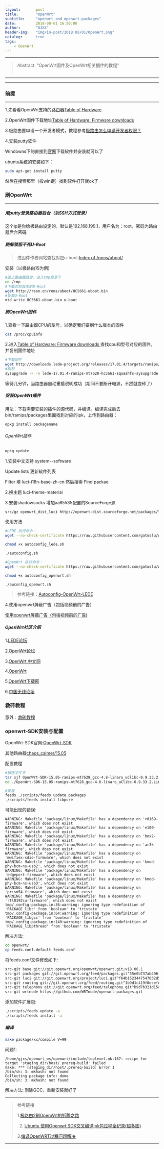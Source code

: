 ```yaml
---
layout:       post
title:        "OpenWrt"
subtitle:     "openwrt and openwrt-packages"
date:         2018-08-01 16:50:00
author:       "GJXS"
header-img:   "img/in-post/2018.08/01/OpenWrt.png"
catalog:      true
tags:
    - OpenWrt
---
```

*****
>Abstract: "OpenWrt固件及OpenWrt相关插件的教程"<br>                                                                                                                                                                                 <br /> 

----------
*************************
### 前提
***************
1.先看看OpenWrt支持的路由器[Table of Hardware](https://openwrt.org/toh/start)

2.OpenWrt固件下载地址[Table of Hardware: Firmware downloads
](https://openwrt.org/toh/views/toh_fwdownload)

3.极路由要申请一个开发者模式，教程参考[极路由怎么申请开发者权限？](https://jingyan.baidu.com/article/4f7d5712ca0d031a21192779.html)

4.安装putty软件

Windowns下的直接到[官网](https://www.chiark.greenend.org.uk/~sgtatham/putty/latest.html)下载软件并安装就可以了

ubuntu系统的安装如下：
```bash
sudo apt-get install putty
```
然后在搜索那里（按win键）找到软件打开就ok了
### 刷OpenWrt
***************
##### 用putty登录路由器后台（以SSH方式登录）
这个ip是你给极路由设定的，默认是192.168.199.1，用户名为：root，密码为路由器后台密码
##### 刷解锁版不死U-Root
>进固件作者网站查找对应u-boot:[Index of /roms/uboot/](http://rssn.cn/roms/uboot/)

安装（以极路由1S为例)
```bash
#连上路由器后台，进入tmp目录下
cd /tmp
#下载对应版本的U-Root
wget http://rssn.cn/roms/uboot/HC5661-uboot.bin
#安装U-Root
mtd write HC5661-uboot.bin u-boot
```
##### 刷OpenWrt固件
1.查看一下路由器CPU的型号，以确定我们要刷什么版本的固件
```bash
cat /proc/cpuinfo
```
2.进入[Table of Hardware: Firmware downloads
](https://openwrt.org/toh/views/toh_fwdownload)查找cpu和型号对应的固件，并复制固件地址
```bash
#下载固件
wget http://downloads.lede-project.org/releases/17.01.4/targets/ramips/mt7620/lede-17.01.4-ramips-mt7620-hc5661-squashfs-sysupgrade.bin
#刷机
sysupgrade -F -n lede-17.01.4-ramips-mt7620-hc5661-squashfs-sysupgrade.bin
```
等待几分钟，当路由器自动重启说明成功（期间不要断开电源，不然就变砖了）

##### 安装OpenWrt插件
用法：下载需要安装的插件的源代码，并编译。编译完成后去bin/ramips/packages里面找到对应的ipk，上传到路由器：
```bash
opkg install packagename
```
###### OpenWrt插件
```bash
opkg update
```
1.安装中文支持
system--software

Update lists 更新软件列表

Filter 填 luci-i18n-base-zh-cn   然后搜索 Find packae

2.换主题
luci-theme-material

3.安装shadowsocks
增加aa65535配置的SourceForge源
```bash
src/gz openwrt_dist_luci http://openwrt-dist.sourceforge.net/packages/luci
```
使用方法
```bash
#LEDE 执行命令：
wget --no-check-certificate https://raw.githubusercontent.com/gatoslu/Autoconfig-OpenWrt-LEDE/master/autoconfig_lede.sh

chmod +x autoconfig_lede.sh

./autoconfig.sh

#OpenWrt 执行命令：
wget --no-check-certificate https://raw.githubusercontent.com/gatoslu/Autoconfig-OpenWrt-LEDE/master/autoconfig_openwrt.sh

chmod +x autoconfig_openwrt.sh

./auconfig_openwrt.sh
```
>参考链接：[Autoconfig-OpenWrt-LEDE](https://github.com/gatoslu/Autoconfig-OpenWrt-LEDE)

4.使用openwrt屏蔽广告（包括视频前的广告）

[使用openwrt屏蔽广告（包括视频前的广告)](https://blog.csdn.net/boliang319/article/details/39957897)
##### OpenWrt社区介绍
1.[LEDE论坛](https://forum.lede-project.org/)

2.[OpenWrt论坛](https://forum.openwrt.org/)

3.[OpenWrt 中文网](http://www.openwrt.org.cn/)

4.[OpenWrt](https://openwrt.org/start)

5.[OpenWrt下载网](https://www.openwrtdl.com/)

6.[中国无线论坛](http://forum.anywlan.com/forum.php?mod=forumdisplay&fid=61&filter=typeid&typeid=246)
### 救砖教程
意外：[救砖教程](https://github.com/GJXS1980/OpenWrt/tree/master/reset)

### openwrt-SDK安装与配置
OpenWrt-SDK官网:[OpenWrt-SDK](https://archive.openwrt.org/chaos_calmer/15.05/ramips/mt7628/)

其他路由器[chaos_calmer/15.05](https://archive.openwrt.org/chaos_calmer/15.05/)

配置教程
```bash
#解压文件夹
tar xjf OpenWrt-SDK-15.05-ramips-mt7628_gcc-4.8-linaro_uClibc-0.9.33.2.Linux-x86_64.tar.bz2
cd ./OpenWrt-SDK-15.05-ramips-mt7628_gcc-4.8-linaro_uClibc-0.9.33.2.Linux-x86_64/

#安装 
feeds ./scripts/feeds update packages 
./scripts/feeds install libpcre

```
可能出现的错误:
```
WARNING: Makefile 'package/linux/Makefile' has a dependency on 'r8169-firmware', which does not exist
WARNING: Makefile 'package/linux/Makefile' has a dependency on 'e100-firmware', which does not exist
WARNING: Makefile 'package/linux/Makefile' has a dependency on 'bnx2-firmware', which does not exist
WARNING: Makefile 'package/linux/Makefile' has a dependency on 'ar3k-firmware', which does not exist
WARNING: Makefile 'package/linux/Makefile' has a dependency on 'mwifiex-sdio-firmware', which does not exist
WARNING: Makefile 'package/linux/Makefile' has a dependency on 'kmod-phy-bcm-ns-usb2', which does not exist
WARNING: Makefile 'package/linux/Makefile' has a dependency on 'edgeport-firmware', which does not exist
WARNING: Makefile 'package/linux/Makefile' has a dependency on 'kmod-phy-bcm-ns-usb3', which does not exist
WARNING: Makefile 'package/linux/Makefile' has a dependency on 'prism54-firmware', which does not exist
WARNING: Makefile 'package/linux/Makefile' has a dependency on 'rtl8192su-firmware', which does not exist
tmp/.config-package.in:36:warning: ignoring type redefinition of 'PACKAGE_libc' from 'boolean' to 'tristate'
tmp/.config-package.in:64:warning: ignoring type redefinition of 'PACKAGE_libgcc' from 'boolean' to 'tristate'
tmp/.config-package.in:149:warning: ignoring type redefinition of 'PACKAGE_libpthread' from 'boolean' to 'tristate'
```

解决方法:
```bash
cd openwrt/
cp feeds.conf.default feeds.conf
```
将feeds.conf文件修改如下:
```bash
src-git base git://git.openwrt.org/openwrt/openwrt.git;v18.06.1
src-git packages git://git.openwrt.org/feed/packages.git^35e0b737ab496f5b51e80079b0d8c9b442e223f5
src-git luci git://git.openwrt.org/project/luci.git^f64b1523447547032d5280fb0bcdde570f2ca913
src-git routing git://git.openwrt.org/feed/routing.git^1b9d1c419f0ecefda51922a7845ab2183d6acd76
src-git telephony git://git.openwrt.org/feed/telephony.git^b9d7b321d15a44c5abb9e5d43a4ec78abfd9031b
src-git wrtnode https://github.com/WRTnode/openwrt-packages.git
```
添加软件扩展包:
```bash
./scripts/feeds update -a
./scripts/feeds install -a
```


##### 编译
```bash
make package/xx/compile V=99
```

问题1:
```
/home/gjxs/openwrt_ws/openwrt/include/toplevel.mk:167: recipe for target 'staging_dir/host/.prereq-build' failed
make: *** [staging_dir/host/.prereq-build] Error 1
/bin/sh: 3: mkhash: not found
Collecting package info: done
/bin/sh: 3: mkhash: not found
```

解决方法:
删除GCC，重新安装就好了



*************************

>参考链接
>
>1.[极路由2刷OpenWrt的折腾之路](https://www.levey.cn/352.html)
>
>2. [Ubuntu 使用Openwrt SDK交叉编译ipk包过程全纪录(超多图)](https://blog.csdn.net/lvshaorong/article/details/52931211)
>
>3.[编译OpenWRT过程问题解决](https://yq.aliyun.com/articles/33263)

*************************
